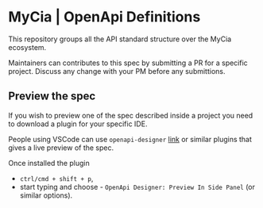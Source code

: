 
# MyCia | OpenApi Definitions

This repository groups all the API standard structure over the MyCia ecosystem.

Maintainers can contributes to this spec by submitting a PR for a specific project. Discuss any change with your PM before any submittions.

## Preview the spec

If you wish to preview one of the spec described inside a project you need to download a plugin for your specific IDE.

People using VSCode can use `openapi-designer` [link](https://marketplace.visualstudio.com/items?itemName=philosowaffle.openapi-designer) or similar plugins that gives a live preview of the spec.

Once installed the plugin

* `ctrl/cmd + shift + p`,
* start typing and choose - `OpenApi Designer: Preview In Side Panel` (or similar options).
